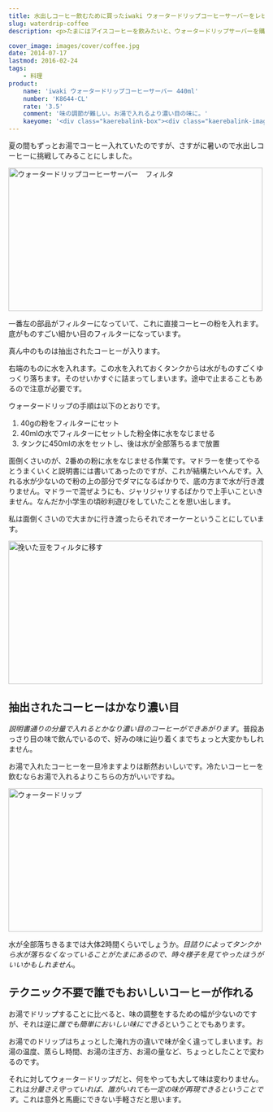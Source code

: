 ```yaml
---
title: 水出しコーヒー飲むために買ったiwaki ウォータードリップコーヒーサーバーをレビュー
slug: waterdrip-coffee
description: <p>たまにはアイスコーヒーを飲みたいと、ウォータードリップサーバーを購入しました。お湯で入れたコーヒーを冷まして飲むより断然おいしいです。水をセットするだけなので、入れ方で味が左右されにくいのがメリットかもしれません。</p>

cover_image: images/cover/coffee.jpg
date: 2014-07-17
lastmod: 2016-02-24
tags: 
    - 料理
product:
    name: 'iwaki ウォータードリップコーヒーサーバー 440ml'
    number: 'K8644-CL'
    rate: '3.5'
    comment: '味の調節が難しい。お湯で入れるより濃い目の味に。'
    kaeyome: '<div class="kaerebalink-box"><div class="kaerebalink-image"><a href="http://www.amazon.co.jp/exec/obidos/ASIN/B001823VPU/illusionspace-22/ref=nosim/" rel="nofollow" target="_blank"><img src="http://ecx.images-amazon.com/images/I/3177ha7kObL._SL160_.jpg" style="border: none;" /></a></div><div class="kaerebalink-info"><div class="kaerebalink-name"><a href="http://www.amazon.co.jp/exec/obidos/ASIN/B001823VPU/illusionspace-22/ref=nosim/" rel="nofollow" target="_blank">iwaki ウォータードリップコーヒーサーバー 440ml K8644-CL</a><div class="kaerebalink-powered-date">posted with <a href="http://kaereba.com" rel="nofollow" target="_blank">カエレバ</a></div></div><div class="kaerebalink-detail"> iwaki     </div><div class="kaerebalink-link1"><div class="shoplinkamazon"><a href="http://www.amazon.co.jp/gp/search?keywords=%83E%83H%81%5B%83%5E%81%5B%83h%83%8A%83b%83v%83R%81%5B%83q%81%5B%83T%81%5B%83o%81%5B%20%81%40K8644-CL&__mk_ja_JP=%83J%83%5E%83J%83i&tag=illusionspace-22" rel="nofollow" target="_blank" title="アマゾン" >Amazonで購入</a></div><div class="shoplinkrakuten"><a href="http://hb.afl.rakuten.co.jp/hgc/0e95387f.f2aef20d.0e953880.25e412bd/?pc=http%3A%2F%2Fsearch.rakuten.co.jp%2Fsearch%2Fmall%2F%25E3%2582%25A6%25E3%2582%25A9%25E3%2583%25BC%25E3%2582%25BF%25E3%2583%25BC%25E3%2583%2589%25E3%2583%25AA%25E3%2583%2583%25E3%2583%2597%25E3%2582%25B3%25E3%2583%25BC%25E3%2583%2592%25E3%2583%25BC%25E3%2582%25B5%25E3%2583%25BC%25E3%2583%2590%25E3%2583%25BC%2520%25E3%2580%2580K8644-CL%2F-%2Ff.1-p.1-s.1-sf.0-st.A-v.2%3Fx%3D0%26scid%3Daf_ich_link_urltxt%26m%3Dhttp%3A%2F%2Fm.rakuten.co.jp%2F" rel="nofollow" target="_blank" title="楽天市場" >楽天市場で購入</a></div></div></div><div class="booklink-footer" style="clear: left"></div></div>'
---
```


<p>夏の間もずっとお湯でコーヒー入れていたのですが、さすがに暑いので水出しコーヒーに挑戦してみることにしました。</p>
<p><img src="https://wantit.gcreate.jp/wp-content/uploads/2014/07/P7162370.jpg" alt="ウォータードリップコーヒーサーバー　フィルタ" width="500" height="282" class="size-full wp-image-572" srcset="https://wantit.gcreate.jp/wp-content/uploads/2014/07/P7162370.jpg 500w, https://wantit.gcreate.jp/wp-content/uploads/2014/07/P7162370-300x169.jpg 300w" sizes="(max-width: 500px) 100vw, 500px" /></p>
<p>一番左の部品がフィルターになっていて、これに直接コーヒーの粉を入れます。底がものすごい細かい目のフィルターになっています。</p>
<p>真ん中のものは抽出されたコーヒーが入ります。</p>
<p>右端のものに水を入れます。この水を入れておくタンクからは水がものすごくゆっくり落ちます。そのせいかすぐに詰まってしまいます。途中で止まることもあるので注意が必要です。</p>
<p>ウォータードリップの手順は以下のとおりです。</p>
<ol>
<li>40gの粉をフィルターにセット</li>
<li>40mlの水でフィルターにセットした粉全体に水をなじませる</li>
<li>タンクに450mlの水をセットし、後は水が全部落ちるまで放置</li>
</ol>
<p>面倒くさいのが、2番めの粉に水をなじませる作業です。マドラーを使ってやるとうまくいくと説明書には書いてあったのですが、これが結構たいへんです。入れる水が少ないので粉の上の部分でダマになるばかりで、底の方まで水が行き渡りません。マドラーで混ぜようにも、ジャリジャリするばかりで上手いこといきません。なんだか小学生の頃砂利遊びをしていたことを思い出します。</p>
<p>私は面倒くさいので大まかに行き渡ったらそれでオーケーということにしています。</p>
<p><img src="https://wantit.gcreate.jp/wp-content/uploads/2014/07/P7162374.jpg" alt="挽いた豆をフィルタに移す" width="500" height="282" class="size-full wp-image-576" srcset="https://wantit.gcreate.jp/wp-content/uploads/2014/07/P7162374.jpg 500w, https://wantit.gcreate.jp/wp-content/uploads/2014/07/P7162374-300x169.jpg 300w" sizes="(max-width: 500px) 100vw, 500px" /></p>
<h2>抽出されたコーヒーはかなり濃い目</h2>
<p><em>説明書通りの分量で入れるとかなり濃い目のコーヒーができあがります</em>。普段あっさり目の味で飲んでいるので、好みの味に辿り着くまでちょっと大変かもしれません。</p>
<p>お湯で入れたコーヒーを一旦冷ますよりは断然おいしいです。冷たいコーヒーを飲むならお湯で入れるよりこちらの方がいいですね。</p>
<p><img src="https://wantit.gcreate.jp/wp-content/uploads/2014/07/P7162375.jpg" alt="ウォータードリップ" width="500" height="282" class="size-full wp-image-577" srcset="https://wantit.gcreate.jp/wp-content/uploads/2014/07/P7162375.jpg 500w, https://wantit.gcreate.jp/wp-content/uploads/2014/07/P7162375-300x169.jpg 300w" sizes="(max-width: 500px) 100vw, 500px" /></p>
<p>水が全部落ちきるまでは大体2時間くらいでしょうか。<em>目詰りによってタンクから水が落ちなくなっていることがたまにあるので、時々様子を見てやったほうがいいかもしれません</em>。</p>
<h2>テクニック不要で誰でもおいしいコーヒーが作れる</h2>
<p>お湯でドリップすることに比べると、味の調整をするための幅が少ないのですが、それは逆に<em>誰でも簡単においしい味にできる</em>ということでもあります。</p>
<p>お湯でのドリップはちょっとした淹れ方の違いで味が全く違ってしまいます。お湯の温度、蒸らし時間、お湯の注ぎ方、お湯の量など、ちょっとしたことで変わるのです。</p>
<p>それに対してウォータードリップだと、何をやっても大して味は変わりません。これは<em>分量さえ守っていれば、誰がいれても一定の味が再現できるということです</em>。これは意外と馬鹿にできない手軽さだと思います。</p>

  